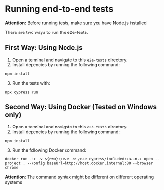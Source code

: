# Running end-to-end tests

**Attention:** Before running tests, make sure you have Node.js installed

There are two ways to run the e2e-tests:

## First Way: Using Node.js

1. Open a terminal and navigate to this `e2e-tests` directory.
2. Install depencies by running the following command:

```
npm install
```

3. Run the tests with:

```
npx cypress run
```

## Second Way: Using Docker (Tested on Windows only)

1. Open a terminal and navigate to this `e2e-tests` directory.
2. Install depencies by running the following command:

```
npm install
```

3. Run the following Docker command:

```
docker run -it -v ${PWD}:/e2e -w /e2e cypress/included:13.16.1 open --project . --config baseUrl=http://host.docker.internal:80 --browser chrome
```

**Attention**: The command syntax might be different on different operating
systems
